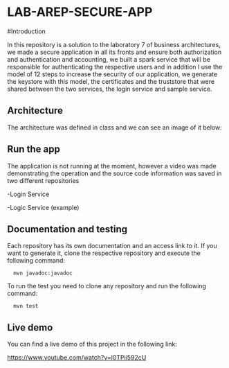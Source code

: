 # LAB-AREP-SECURE-APP

#Introduction

In this repository is a solution to the laboratory 7 of business architectures, we made a secure application in 
all its fronts and ensure both authorization and authentication and accounting, we built a spark service that will be responsible for authenticating the respective users
and in addition I use the model of 12 steps to increase the security of our application, we generate the keystore with this model, the certificates and the truststore that 
were shared between the two services, the login service and sample service.



## Architecture

The architecture was defined in class and we can see an image of it below:


## Run the app

The application is not running at the moment, however a video was made demonstrating the operation and the source code information was saved
in two different repositories

  -Login Service
  
  -Logic Service (example)


## Documentation and testing

Each repository has its own documentation and an access link to it. If you want to generate it, clone the respective repository and execute the following command:

```
  mvn javadoc:javadoc
```

To run the test you need to clone any repository and run the following command:

```
  mvn test
```


## Live demo

You can find a live demo of this project in the following link:

https://www.youtube.com/watch?v=l0TPii592cU







